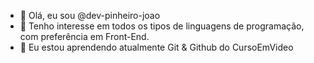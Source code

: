 - 👋 Olá, eu sou @dev-pinheiro-joao
- 👀 Tenho interesse em todos os tipos de linguagens de programação, com preferência em Front-End.
- 🌱 Eu estou aprendendo atualmente Git & Github do CursoEmVideo
